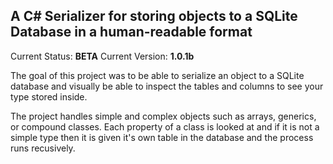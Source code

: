 A C# Serializer for storing objects to a SQLite Database in a human-readable format
-----------------------------------------------------------------------------------
Current Status: **BETA**
Current Version: **1.0.1b**

The goal of this project was to be able to serialize an object to a SQLite database
and visually be able to inspect the tables and columns to see your type stored
inside.

The project handles simple and complex objects such as arrays, generics, or compound
classes. Each property of a class is looked at and if it is not a simple type
then it is given it's own table in the database and the process runs recusively.